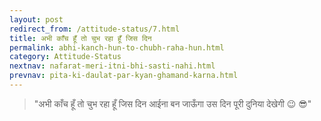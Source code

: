 ```yaml
---
layout: post
redirect_from: /attitude-status/7.html
title: अभी काँच हूँ तो चुभ रहा हूँ जिस दिन
permalink: abhi-kanch-hun-to-chubh-raha-hun.html
category: Attitude-Status
nextnav: nafarat-meri-itni-bhi-sasti-nahi.html
prevnav: pita-ki-daulat-par-kyan-ghamand-karna.html
---
```

> "अभी काँच हूँ तो चुभ रहा हूँ जिस दिन आईना बन जाऊँगा उस दिन पूरी दुनिया देखेगी 😉 😎"